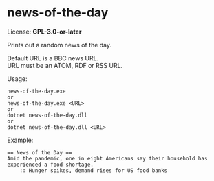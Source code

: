 # news-of-the-day
License: **GPL-3.0-or-later**

Prints out a random news of the day.  
  
Default URL is a BBC news URL.  
URL must be an ATOM, RDF or RSS URL.  
  
Usage: 
```
news-of-the-day.exe
or
news-of-the-day.exe <URL>  
or
dotnet news-of-the-day.dll
or
dotnet news-of-the-day.dll <URL>
```
  
Example:  
```
== News of the Day ==  
Amid the pandemic, one in eight Americans say their household has experienced a food shortage.  
    :: Hunger spikes, demand rises for US food banks
```   
   
   
